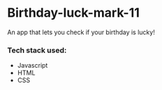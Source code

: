 # Birthday-luck-mark-11
An app that lets you check if your birthday is lucky! 

### Tech stack used:
* Javascript
* HTML
* CSS
